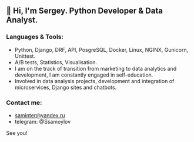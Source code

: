 ## 👋 Hi, I'm Sergey. Python Developer & Data Analyst.
### Languages & Tools:
- Python, Django, DRF, API, PosgreSQL, Docker, Linux, NGINX, Gunicorn, Unittest.
- A/B tests, Statistics, Visualisation.
- I am on the track of transition from marketing to data analytics and development, I am constantly engaged in self-education.
- Involved in data analysis projects, development and integration of microservices, Django sites and chatbots.
### Contact me:
- saminter@yandex.ru
- telegram: @Ssamoylov

See you!

<!---
saminter22/saminter22 is a ✨ special ✨ repository because its `README.md` (this file) appears on your GitHub profile.
You can click the Preview link to take a look at your changes.
--->
